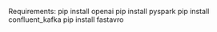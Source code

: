 Requirements:
pip install openai
pip install pyspark
pip install confluent_kafka
pip install fastavro
